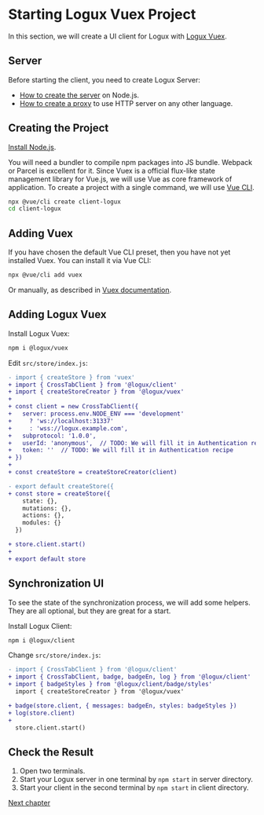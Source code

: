 # Starting Logux Vuex Project

In this section, we will create a UI client for Logux with [Logux Vuex].


[Logux Vuex]: https://github.com/logux/vuex


## Server

Before starting the client, you need to create Logux Server:

* [How to create the server] on Node.js.
* [How to create a proxy] to use HTTP server on any other language.

[How to create the server]: ./node-server.md
[How to create a proxy]: ./proxy-server.md


## Creating the Project

[Install Node.js].

You will need a bundler to compile npm packages into JS bundle. Webpack or Parcel is excellent for it.
Since Vuex is a official flux-like state management library for Vue.js, we will use Vue as core framework of application.
To create a project with a single command, we will use [Vue CLI].

```sh
npx @vue/cli create client-logux
cd client-logux
```

[Vue CLI]: https://cli.vuejs.org
[Install Node.js]: https://nodejs.org/en/download/package-manager/


## Adding Vuex

If you have chosen the default Vue CLI preset, then you have not yet installed Vuex.
You can install it via Vue CLI:

```sh
npx @vue/cli add vuex
```

Or manually, as described in [Vuex documentation](https://vuex.vuejs.org/installation.html).


## Adding Logux Vuex

Install Logux Vuex:

```sh
npm i @logux/vuex
```

Edit `src/store/index.js`:

```diff
- import { createStore } from 'vuex'
+ import { CrossTabClient } from '@logux/client'
+ import { createStoreCreator } from '@logux/vuex'
+
+ const client = new CrossTabClient({
+   server: process.env.NODE_ENV === 'development'
+     ? 'ws://localhost:31337'
+     : 'wss://logux.example.com',
+   subprotocol: '1.0.0',
+   userId: 'anonymous',  // TODO: We will fill it in Authentication recipe
+   token: ''  // TODO: We will fill it in Authentication recipe
+ })
+
+ const createStore = createStoreCreator(client)

- export default createStore({
+ const store = createStore({
    state: {},
    mutations: {},
    actions: {},
    modules: {}
  })

+ store.client.start()
+
+ export default store
```


## Synchronization UI

To see the state of the synchronization process, we will add some helpers. They are all optional, but they are great for a start.

Install Logux Client:

```sh
npm i @logux/client
```

Change `src/store/index.js`:

```diff
- import { CrossTabClient } from '@logux/client'
+ import { CrossTabClient, badge, badgeEn, log } from '@logux/client'
+ import { badgeStyles } from '@logux/client/badge/styles'
  import { createStoreCreator } from '@logux/vuex'
```

```diff
+ badge(store.client, { messages: badgeEn, styles: badgeStyles })
+ log(store.client)
+
  store.client.start()
```


## Check the Result

1. Open two terminals.
2. Start your Logux server in one terminal by `npm start` in server directory.
3. Start your client in the second terminal by `npm start` in client directory.

[Next chapter](../architecture/core.md)
